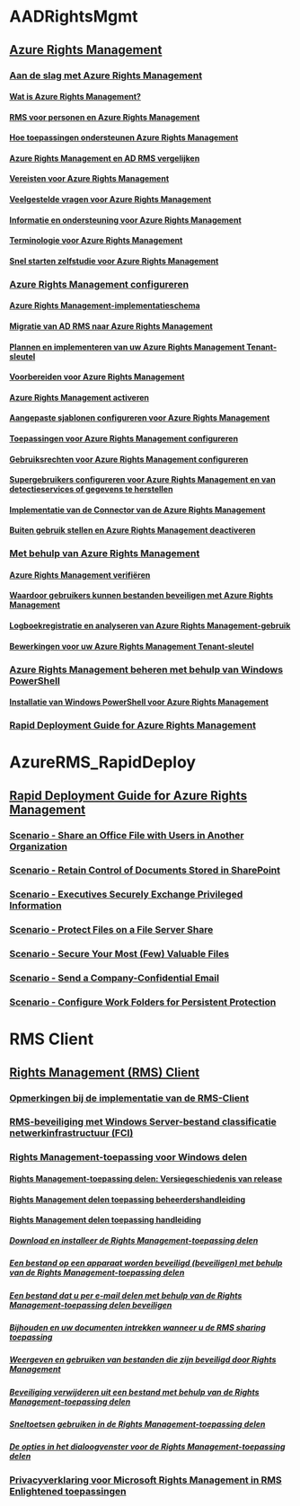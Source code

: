 # AADRightsMgmt
## [Azure Rights Management](Azure_Rights_Management.md)
### [Aan de slag met Azure Rights Management](Getting_Started_with_Azure_Rights_Management.md)
#### [Wat is Azure Rights Management?](What_is_Azure_Rights_Management_.md)
#### [RMS voor personen en Azure Rights Management](RMS_for_Individuals_and_Azure_Rights_Management.md)
#### [Hoe toepassingen ondersteunen Azure Rights Management](How_Applications_Support_Azure_Rights_Management.md)
#### [Azure Rights Management en AD RMS vergelijken](Comparing_Azure_Rights_Management_and_AD_RMS.md)
#### [Vereisten voor Azure Rights Management](Requirements_for_Azure_Rights_Management.md)
#### [Veelgestelde vragen voor Azure Rights Management](Frequently_Asked_Questions_for_Azure_Rights_Management.md)
#### [Informatie en ondersteuning voor Azure Rights Management](Information_and_Support_for_Azure_Rights_Management.md)
#### [Terminologie voor Azure Rights Management](Terminology_for_Azure_Rights_Management.md)
#### [Snel starten zelfstudie voor Azure Rights Management](Quick_Start_Tutorial_for_Azure_Rights_Management.md)
### [Azure Rights Management configureren](Configuring_Azure_Rights_Management.md)
#### [Azure Rights Management-implementatieschema](Azure_Rights_Management_Deployment_Roadmap.md)
#### [Migratie van AD RMS naar Azure Rights Management](Migrating_from_AD_RMS_to_Azure_Rights_Management.md)
#### [Plannen en implementeren van uw Azure Rights Management Tenant-sleutel](Planning_and_Implementing_Your_Azure_Rights_Management_Tenant_Key.md)
#### [Voorbereiden voor Azure Rights Management](Preparing_for_Azure_Rights_Management.md)
#### [Azure Rights Management activeren](Activating_Azure_Rights_Management.md)
#### [Aangepaste sjablonen configureren voor Azure Rights Management](Configuring_Custom_Templates_for_Azure_Rights_Management.md)
#### [Toepassingen voor Azure Rights Management configureren](Configuring_Applications_for_Azure_Rights_Management.md)
#### [Gebruiksrechten voor Azure Rights Management configureren](Configuring_Usage_Rights_for_Azure_Rights_Management.md)
#### [Supergebruikers configureren voor Azure Rights Management en van detectieservices of gegevens te herstellen](Configuring_Super_Users_for_Azure_Rights_Management_and_Discovery_Services_or_Data_Recovery.md)
#### [Implementatie van de Connector van de Azure Rights Management](Deploying_the_Azure_Rights_Management_Connector.md)
#### [Buiten gebruik stellen en Azure Rights Management deactiveren](Decommissioning_and_Deactivating_Azure_Rights_Management.md)
### [Met behulp van Azure Rights Management](Using_Azure_Rights_Management.md)
#### [Azure Rights Management verifiëren](Verifying_Azure_Rights_Management.md)
#### [Waardoor gebruikers kunnen bestanden beveiligen met Azure Rights Management](Helping_Users_to_Protect_Files_by_Using_Azure_Rights_Management.md)
#### [Logboekregistratie en analyseren van Azure Rights Management-gebruik](Logging_and_Analyzing_Azure_Rights_Management_Usage.md)
#### [Bewerkingen voor uw Azure Rights Management Tenant-sleutel](Operations_for_Your_Azure_Rights_Management_Tenant_Key.md)
### [Azure Rights Management beheren met behulp van Windows PowerShell](Administering_Azure_Rights_Management_by_Using_Windows_PowerShell.md)
#### [Installatie van Windows PowerShell voor Azure Rights Management](Installing_Windows_PowerShell_for_Azure_Rights_Management.md)
### [Rapid Deployment Guide for Azure Rights Management](Rapid_Deployment_Guide_for_Azure_Rights_Management.md)
# AzureRMS_RapidDeploy
## [Rapid Deployment Guide for Azure Rights Management](Rapid_Deployment_Guide_for_Azure_Rights_Management.md)
### [Scenario - Share an Office File with Users in Another Organization](Scenario_-_Share_an_Office_File_with_Users_in_Another_Organization.md)
### [Scenario - Retain Control of Documents Stored in SharePoint](Scenario_-_Retain_Control_of_Documents_Stored_in_SharePoint.md)
### [Scenario - Executives Securely Exchange Privileged Information](Scenario_-_Executives_Securely_Exchange_Privileged_Information.md)
### [Scenario - Protect Files on a File Server Share](Scenario_-_Protect_Files_on_a_File_Server_Share.md)
### [Scenario - Secure Your Most (Few) Valuable Files](Scenario_-_Secure_Your_Most__Few__Valuable_Files.md)
### [Scenario - Send a Company-Confidential Email](Scenario_-_Send_a_Company-Confidential_Email.md)
### [Scenario - Configure Work Folders for Persistent Protection](Scenario_-_Configure_Work_Folders_for_Persistent_Protection.md)
# RMS Client
## [Rights Management (RMS) Client](Rights_Management__RMS__Client.md)
### [Opmerkingen bij de implementatie van de RMS-Client](RMS_Client_Deployment_Notes.md)
### [RMS-beveiliging met Windows Server-bestand classificatie netwerkinfrastructuur (FCI)](RMS_Protection_with_Windows_Server_File_Classification_Infrastructure__FCI_.md)
### [Rights Management-toepassing voor Windows delen](Rights_Management_Sharing_Application_for_Windows.md)
#### [Rights Management-toepassing delen: Versiegeschiedenis van release](Rights_Management_sharing_application__Version_release_history.md)
#### [Rights Management delen toepassing beheerdershandleiding](Rights_Management_sharing_application_administrator_guide.md)
#### [Rights Management delen toepassing handleiding](Rights_Management_sharing_application_user_guide.md)
##### [Download en installeer de Rights Management-toepassing delen](Download_and_install_the_Rights_Management_sharing_application.md)
##### [Een bestand op een apparaat worden beveiligd (beveiligen) met behulp van de Rights Management-toepassing delen](Protect_a_file_on_a_device__protect_in-place__by_using_the_Rights_Management_sharing_application.md)
##### [Een bestand dat u per e-mail delen met behulp van de Rights Management-toepassing delen beveiligen](Protect_a_file_that_you_share_by_email_by_using_the_Rights_Management_sharing_application.md)
##### [Bijhouden en uw documenten intrekken wanneer u de RMS sharing toepassing](Track_and_revoke_your_documents_when_you_use_the_RMS_sharing_application.md)
##### [Weergeven en gebruiken van bestanden die zijn beveiligd door Rights Management](View_and_use_files_that_have_been_protected_by_Rights_Management.md)
##### [Beveiliging verwijderen uit een bestand met behulp van de Rights Management-toepassing delen](Remove_protection_from_a_file_by_using_the_Rights_Management_sharing_application.md)
##### [Sneltoetsen gebruiken in de Rights Management-toepassing delen](Use_keyboard_shortcuts_in_the_Rights_Management_sharing_application.md)
##### [De opties in het dialoogvenster voor de Rights Management-toepassing delen](Dialog_box_options_for_the_Rights_Management_sharing_application.md)
### [Privacyverklaring voor Microsoft Rights Management in RMS Enlightened toepassingen](Privacy_Statement_for_Microsoft_Rights_Management_in_RMS-Enlightened_Applications.md)
